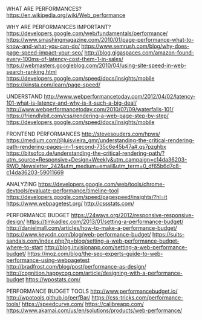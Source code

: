 

WHAT ARE PERFORMANCES?
https://en.wikipedia.org/wiki/Web_performance


WHY ARE PERFORMANCES IMPORTANT?
https://developers.google.com/web/fundamentals/performance/
https://www.smashingmagazine.com/2010/01/page-performance-what-to-know-and-what-you-can-do/
https://www.semrush.com/blog/why-does-page-speed-impact-your-seo/
http://blog.gigaspaces.com/amazon-found-every-100ms-of-latency-cost-them-1-in-sales/
https://webmasters.googleblog.com/2010/04/using-site-speed-in-web-search-ranking.html
https://developers.google.com/speed/docs/insights/mobile 
https://kinsta.com/learn/page-speed/


UNDERSTAND
http://www.webperformancetoday.com/2012/04/02/latency-101-what-is-latency-and-why-is-it-such-a-big-deal/
http://www.webperformancetoday.com/2010/07/09/waterfalls-101/
https://friendlybit.com/css/rendering-a-web-page-step-by-step/
https://developers.google.com/speed/docs/insights/mobile

FRONTEND PERFORMANCES
http://stevesouders.com/hpws/
https://medium.com/@luisvieira_gmr/understanding-the-critical-rendering-path-rendering-pages-in-1-second-735c6e45b47a#.qs7pzghbx
https://bitsofco.de/understanding-the-critical-rendering-path/?utm_source=Responsive+Design+Weekly&utm_campaign=c14da36203-RWD_Newsletter_242&utm_medium=email&utm_term=0_df65b6d7c8-c14da36203-59011669


ANALYZING
https://developers.google.com/web/tools/chrome-devtools/evaluate-performance/timeline-tool
https://developers.google.com/speed/pagespeed/insights/?hl=it
https://www.webpagetest.org/
http://cssstats.com/


PERFORMANCE BUDGET
https://24ways.org/2012/responsive-responsive-design/
https://timkadlec.com/2013/01/setting-a-performance-budget/
http://danielmall.com/articles/how-to-make-a-performance-budget/
https://www.keycdn.com/blog/web-performance-budget/
https://suits-sandals.com/index.php?p=blog/setting-a-web-performance-budget-where-to-start
http://blog.invisionapp.com/setting-a-web-performance-budget/
https://moz.com/blog/the-seo-experts-guide-to-web-performance-using-webpagetest
http://bradfrost.com/blog/post/performance-as-design/
http://cognition.happycog.com/article/designing-with-a-performance-budget
https://wpostats.com/


PERFORMANCE BUDGET TOOLS
http://www.performancebudget.io/
http://wpotools.github.io/perfBar/
https://css-tricks.com/performance-tools/
https://speedcurve.com/
https://calibreapp.com/
https://www.akamai.com/us/en/solutions/products/web-performance/
